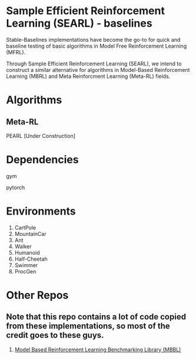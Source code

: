 # Sample Efficient Reinforcement Learning (SEARL) - baselines
Stable-Baselines implementations have become the go-to for quick and baseline testing of basic algorithms in Model Free Reinforcement Learning (MFRL).

Through Sample Efficient Reinforcement Learning (SEARL), we intend to construct a similar alternative for algorithms in Model-Based Reinforcement Learning (MBRL) and Meta Reinforcment Learning (Meta-RL) fields.

# Algorithms

## Meta-RL
PEARL [Under Construction]

# Dependencies
gym

pytorch

# Environments
1. CartPole
2. MountainCar
3. Ant
4. Walker
5. Humanoid
6. Half-Cheetah
7. Swimmer
8. ProcGen

# Other Repos
## Note that this repo contains a lot of code copied from these implementations, so most of the credit goes to these guys.
1. [Model Based Reinforcement Learning Benchmarking Library (MBBL)](https://github.com/WilsonWangTHU/mbbl)

